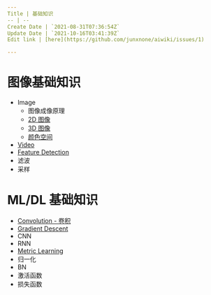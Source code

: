 ```yaml
---
Title | 基础知识
-- | --
Create Date | `2021-08-31T07:36:54Z`
Update Date | `2021-10-16T03:41:39Z`
Edit link | [here](https://github.com/junxnone/aiwiki/issues/1)

---
```


# 图像基础知识

- Image
  - 图像成像原理
  - [2D 图像](./2D_Images)
  - [3D 图像](./3D_Images)
  - [颜色空间](./Image_Color_Spaces)
- [Video](./Video)
- [Feature Detection](/Feature_Detection)
- 滤波
- 采样

# ML/DL 基础知识

- [Convolution - 卷积](/Convolution_Summary.md)
- [Gradient Descent](https://github.com/junxnone/ml/issues/89)
- CNN
- RNN
- [Metric Learning](https://github.com/junxnone/tech-io/issues/610)
- 归一化
- BN
- 激活函数
- 损失函数
